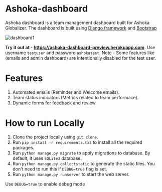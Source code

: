 # Ashoka-dashboard

Ashoka dashboard is a team management dashboard built for Ashoka Globalizer. The
dashboard is built using [Django framework](https://www.djangoproject.com/) and [Bootstrap](https://getbootstrap.com/)

![dashboard1](https://user-images.githubusercontent.com/12949454/48671000-ba8fed00-eb47-11e8-9721-c359118df112.png)


**Try it out at - https://ashoka-dashboard-preview.herokuapp.com**. Use username
`testuser` and password `ashokatest`. Note - Some features like (emails and
admin dashboard) are intentionally disabled for the test user.

# Features
1. Automated emails (Reminder and Welcome emails).
2. Team status indicators (Metrics related to team performace).
3. Dynamic forms for feedback and review.


# How to run Locally
1. Clone the project locally using `git clone`.
2. Run `pip install -r requirements.txt` to install all the required packages.
3. Run `python manage.py migrate` to apply migrations to database. By default,
   it uses `SQLite3` database.
4. Run `python manage.py collectstatic` to generate the static files. You don't
   need to run this if `DEBUG=true` flag is set.
5. Run `python manage.py runserver` to start the web server.

Use `DEBUG=true` to enable debug mode
